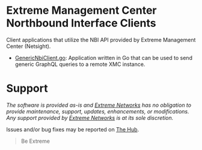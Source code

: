 # Extreme Management Center Northbound Interface Clients

Client applications that utilize the NBI API provided by Extreme Management Center (Netsight).

  * [GenericNbiClient.go](https://github.com/extremenetworks/ExtremeScripting/blob/master/Netsight/nbi_clients/GenericNbiClient.go/README.md): Application written in Go that can be used to send generic GraphQL queries to a remote XMC instance.

# Support

_The software is provided as-is and [Extreme Networks](http://www.extremenetworks.com/) has no obligation to provide maintenance, support, updates, enhancements, or modifications. Any support provided by [Extreme Networks](http://www.extremenetworks.com/) is at its sole discretion._

Issues and/or bug fixes may be reported on [The Hub](https://community.extremenetworks.com).

>Be Extreme
